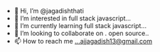 - 👋 Hi, I’m @jagadishthati
- 👀 I’m interested in  full stack javascript...
- 🌱 I’m currently learning  full stack javascript...
- 💞️ I’m looking to collaborate on . open source..
- 📫 How to reach me ...ajjagadish13@gmail.com

<!---
jagadishthati/jagadishthati is a ✨ special ✨ repository because its `README.md` (this file) appears on your GitHub profile.
You can click the Preview link to take a look at your changes.
--->
